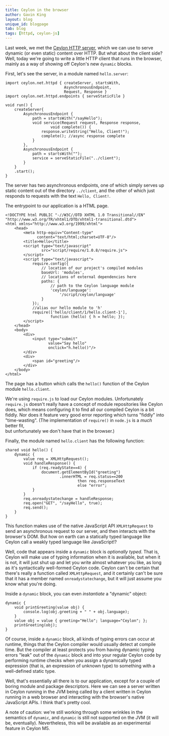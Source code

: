 ```yaml
---
title: Ceylon in the browser
author: Gavin King
layout: blog
unique_id: blogpage
tab: blog
tags: [httpd, ceylon-js]
---
```


Last week, we met the [Ceylon HTTP server](/blog/2013/02/21/httpd/),
which we can use to serve dynamic (or even static) content over HTTP.
But what about the client side? Well, today we're going to write a
little HTTP client that runs in the browser, mainly as a way of
showing off Ceylon's new `dynamic` blocks.

First, let's see the server, in a module named `hello.server`:

<!-- try: -->
    import ceylon.net.httpd { createServer, startsWith, 
                              AsynchronousEndpoint, 
                              Request, Response }
    import ceylon.net.httpd.endpoints { serveStaticFile }
    
    void run() {
        createServer{ 
            AsynchronousEndpoint { 
                path = startsWith("/sayHello"); 
                void service(Request request, Response response, 
                        void complete()) {
                    response.writeString("Hello, Client!");
                    complete(); //async response complete
                }
            },
            AsynchronousEndpoint {
                path = startsWith(""); 
                service = serveStaticFile("../client");
            } 
        }
        .start();
    }

The server has two asynchronous endpoints, one of which simply
serves up static content out of the directory `../client`, and
the other of which just responds to requests with the text 
`Hello, Client!`.

The entrypoint to our application is a HTML page.

<!-- lang: none -->
    <!DOCTYPE html PUBLIC "-//W3C//DTD XHTML 1.0 Transitional//EN"
    "http://www.w3.org/TR/xhtml1/DTD/xhtml1-transitional.dtd">
    <html xmlns="http://www.w3.org/1999/xhtml">
        <head>
            <meta http-equiv="Content-type" 
                  content="text/html;charset=UTF-8"/>
            <title>Hello</title>
            <script type="text/javascript"
                    src="script/require/1.0.8/require.js">
            </script>
            <script type="text/javascript">
                require.config({
                    // location of our project's compiled modules
                    baseUrl: 'modules',
                    // locations of external dependencies here
                    paths: {
                        // path to the Ceylon language module 
                        'ceylon/language': 
                            '/script/ceylon/language'
                    }
                });
                //alias our hello module to 'h'
                require(['hello/client/1/hello.client-1'], 
                        function (hello) { h = hello; });
            </script>
        </head>
        <body>
            <div>
                <input type="submit" 
                       value="Say hello" 
                       onclick="h.hello()"/>
            </div>
            <div>
                <span id="greeting"/>
            </div>
        </body>
    </html>

The page has a button which calls the `hello()` function of the
Ceylon module `hello.client`.

We're using `require.js` to load our Ceylon modules. Unfortunately
`require.js` doesn't really have a concept of module repositories 
like Ceylon does, which means configuring it to find all our 
compiled Ceylon is a bit fiddly. Nor does it feature very good
error reporting which turns "fiddly" into "time-wasting". (The
implementation of `require()` in `node.js` is a _much_ better fit,  
but unfortunately we don't have that in the browser.)

Finally, the module named `hello.client` has the following function:

<!-- try: -->
    shared void hello() {
        dynamic {
            value req = XMLHttpRequest();       
            void handleResponse() {
                if (req.readyState==4) {
                    document.getElementById("greeting")
                            .innerHTML = req.status==200 
                                    then req.responseText 
                                    else "error";
                }
            }
            req.onreadystatechange = handleResponse;
            req.open("GET", "/sayHello", true);
            req.send();
        }
    }

This function makes use of the native JavaScript API `XMLHttpRequest` 
to send an asynchronous request to our server, and then interacts 
with the browser's DOM. But how on earth can a statically typed 
language like Ceylon call a weakly typed language like JavaScript!?

Well, code that appears inside a `dynamic` block is _optionally typed_.
That is, Ceylon will make use of typing information when it is 
available, but when it is not, it will just shut up and let you write
almost whatever you like, as long as it's syntactically well-formed 
Ceylon code. Ceylon can't be certain that there's really a function
called `XMLHttpRequest`, and it certainly can't be sure that it has a 
member named `onreadystatechange`, but it will just assume you know 
what you're doing.

Inside a `dynamic` block, you can even _instantiate_ a "dynamic" 
object:

<!-- try: -->
    dynamic {
        void printGreeting(value obj) {
            console.log(obj.greeting + " " + obj.language);
        }
        value obj = value { greeting="Hello"; language="Ceylon"; };
        printGreeting(obj);
    } 

Of course, inside a `dynamic` block, all kinds of typing errors can
occur at runtime, things that the Ceylon compiler would usually detect
at compile time. But the compiler at least protects you from having
dynamic typing errors "leak" out of the `dynamic` block and into your
regular Ceylon code by performing runtime checks when you assign a
dynamically typed expression (that is, an expression of unknown type)
to something with a well-defined static type.

Well, that's essentially all there is to our application, except for
a couple of boring module and package descriptors. Here we can see a
server written in Ceylon running in the JVM being called by a client
written in Ceylon running in a web browser and interacting with the
browser's native JavaScript APIs. I think that's pretty cool.

A note of caution: we're still working through some wrinkles in the 
semantics of `dynamic`, and `dynamic` is still not supported on the 
JVM (it will be, eventually). Nevertheless, this will be available 
as an experimental feature in Ceylon M5.

